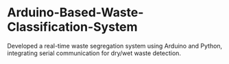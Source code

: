 # Arduino-Based-Waste-Classification-System
Developed a real-time waste segregation system using Arduino and Python, integrating serial communication for 
dry/wet waste detection.

